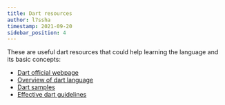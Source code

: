 ```yaml
---
title: Dart resources
author: l7ssha
timestamp: 2021-09-20
sidebar_position: 4
---
```


These are useful dart resources that could help learning the language and its basic concepts:
 - [Dart official webpage](https://dart.dev/)
 - [Overview of dart language](https://dart.dev/overview)
 - [Dart samples](https://dart.dev/samples)
 - [Effective dart guidelines](https://dart.dev/guides/language/effective-dart)

